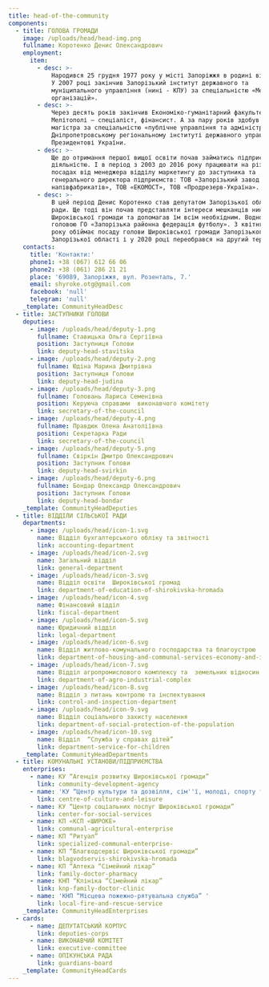 ```yaml
---
title: head-of-the-community
components:
  - title: ГОЛОВА ГРОМАДИ
    image: /uploads/head/head-img.png
    fullname: Коротенко Денис Олександрович
    employment:
      item:
        - desc: >-
            Народився 25 грудня 1977 року у місті Запоріжжя в родині військових.
            У 2007 році закінчив Запорізький інститут державного та
            муніципального управління (нині - КПУ) за спеціальністю «Менеджмент
            організацій».
        - desc: >-
            Через десять років закінчив Економіко-гуманітарний факультет ЗНУ у
            Мелітополі – спеціаліст, фінансист. А за пару років здобув ступінь
            магістра за спеціальністю «публічне управління та адміністрування» у
            Дніпропетровському регіональному інституті державного управління при
            Президентові України.
        - desc: >-
            Ще до отримання першої вищої освіти почав займатись підприємницькою
            діяльністю. І в період з 2003 до 2016 року працювати на різних
            посадах від менеджера відділу маркетингу до заступника та
            генерального директора підприємств: ТОВ «Запорізький завод
            напівфабрикатів», ТОВ «ЕКОМОСТ», ТОВ «Продрезерв-Україна».
        - desc: >-
            В цей період Денис Коротенко став депутатом Запорізької обласної
            ради. Ще тоді він почав представляти інтереси мешканців нинішньої
            Широківської громади та допомагав їм всім необхідним. Водночас став
            головою ГО «Запорізька районна федерація футболу». З квітня 2017
            року обіймає посаду голови Широківської громади Запорізького району,
            Запорізької області і у 2020 році переобрався на другий термін.
    contacts:
      title: 'Контакти:'
      phone1: +38 (067) 612 66 06
      phone2: +38 (061) 286 21 21
      place: '69089, Запоріжжя, вул. Розенталь, 7.'
      email: shyroke.otg@gmail.com
      facebook: 'null'
      telegram: 'null'
    _template: CommunityHeadDesc
  - title: ЗАСТУПНИКИ ГОЛОВИ
    deputies:
      - image: /uploads/head/deputy-1.png
        fullname: Ставицька Ольга Сергіївна
        position: Заступниця Голови
        link: deputy-head-stavitska
      - image: /uploads/head/deputy-2.png
        fullname: Юдіна Марина Дмитрівна
        position: Заступниця Голови
        link: deputy-head-judina
      - image: /uploads/head/deputy-3.png
        fullname: Головань Лариса Семенівна
        position: Керуюча справами  виконавчого комітету
        link: secretary-of-the-council
      - image: /uploads/head/deputy-4.png
        fullname: Правдюк Олена Анатоліївна
        position: Секретарка Ради
        link: secretary-of-the-council
      - image: /uploads/head/deputy-5.png
        fullname: Свіркін Дмитро Олександрович
        position: Заступник Голови
        link: deputy-head-svirkin
      - image: /uploads/head/deputy-6.png
        fullname: Бондар Олександр Олександрович
        position: Заступник Голови
        link: deputy-head-bondar
    _template: CommunityHeadDeputies
  - title: ВІДДІЛИ СІЛЬСЬКОЇ РАДИ
    departments:
      - image: /uploads/head/icon-1.svg
        name: Відділ бухгалтерського обліку та звітності
        link: accounting-department
      - image: /uploads/head/icon-2.svg
        name: Загальний відділ
        link: general-department
      - image: /uploads/head/icon-3.svg
        name: Відділ освіти  Широківської громад
        link: department-of-education-of-shirokivska-hromada
      - image: /uploads/head/icon-4.svg
        name: Фінансовий відділ
        link: fiscal-department
      - image: /uploads/head/icon-5.svg
        name: Юридичний відділ
        link: legal-department
      - image: /uploads/head/icon-6.svg
        name: Відділ житлово-комунального господарства та благоустрою
        link: department-of-housing-and-communal-services-economy-and-improvement
      - image: /uploads/head/icon-7.svg
        name: Відділ агропромислового комплексу та  земельних відносин
        link: department-of-agro-industrial-complex
      - image: /uploads/head/icon-8.svg
        name: Відділ з питань контролю та інспектування
        link: control-and-inspection-department
      - image: /uploads/head/icon-9.svg
        name: Відділ соціального захисту населення
        link: department-of-social-protection-of-the-population
      - image: /uploads/head/icon-10.svg
        name: Відділ  “Служба у справах дітей”
        link: department-service-for-children
    _template: CommunityHeadDepartments
  - title: КОМУНАЛЬНІ УСТАНОВИ/ПІДПРИЄМСТВА
    enterprises:
      - name: КУ “Агенція розвитку Широківської громади”
        link: community-development-agency
      - name: 'КУ “Центр культури та дозвілля, сім''ї, молоді, спорту та туризму”'
        link: centre-of-culture-and-leisure
      - name: КУ “Центр соціальних послуг Широківської громади”
        link: center-for-social-services
      - name: КП «КСП «ШИРОКЕ»
        link: communal-agricultural-enterprise
      - name: КП “Ритуал”
        link: specialized-communal-enterprise-
      - name: КП “Благводсервіс Широківської громади”
        link: blagvodservis-shirokivska-hromada
      - name: КП “Аптека “Сімейний лікар”
        link: family-doctor-pharmacy
      - name: КНП “Клініка “Сімейний лікар”
        link: knp-family-doctor-clinic
      - name: 'КНП “Місцева пожежно-рятувальна служба” '
        link: local-fire-and-rescue-service
    _template: CommunityHeadEnterprises
  - cards:
      - name: ДЕПУТАТСЬКИЙ КОРПУС
        link: deputies-corps
      - name: ВИКОНАВЧИЙ КОМІТЕТ
        link: executive-committee
      - name: ОПІКУНСЬКА РАДА
        link: guardians-board
    _template: CommunityHeadCards
---
```









